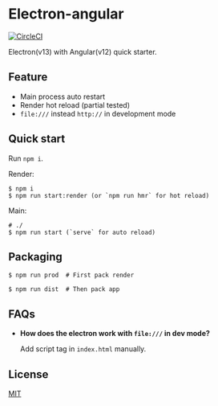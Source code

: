 # Electron-angular
[![CircleCI](https://circleci.com/gh/diyews/electron-angular.svg?style=svg)](https://circleci.com/gh/diyews/electron-angular)

Electron(v13) with Angular(v12) quick starter.

## Feature
- Main process auto restart
- Render hot reload (partial tested)
- `file:///` instead `http://` in development mode

## Quick start

Run `npm i`.

Render:
```
$ npm i
$ npm run start:render (or `npm run hmr` for hot reload)
```

Main:
```
# ./
$ npm run start (`serve` for auto reload)
```

## Packaging
```
$ npm run prod  # First pack render

$ npm run dist  # Then pack app
```

## FAQs
- **How does the electron work with `file:///` in dev mode?**

  Add script tag in `index.html` manually.
 
## License
[MIT](https://choosealicense.com/licenses/mit/)
